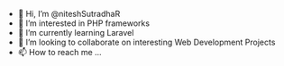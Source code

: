 - 👋 Hi, I’m @niteshSutradhaR
- 👀 I’m interested in PHP frameworks
- 🌱 I’m currently learning Laravel
- 💞️ I’m looking to collaborate on interesting Web Development Projects
- 📫 How to reach me ...

<!---
niteshSutradhaR/niteshSutradhaR is a ✨ special ✨ repository because its `README.md` (this file) appears on your GitHub profile.
You can click the Preview link to take a look at your changes.
--->
